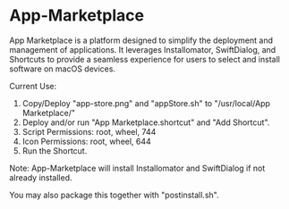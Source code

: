 # App-Marketplace

App Marketplace is a platform designed to simplify the deployment and management of applications. It leverages Installomator, SwiftDialog, and Shortcuts to provide a seamless experience for users to select and install software on macOS devices.

Current Use:
1. Copy/Deploy "app-store.png" and "appStore.sh" to "/usr/local/App Marketplace/"
2. Deploy and/or run "App Marketplace.shortcut" and "Add Shortcut".
3. Script Permissions: root, wheel, 744
4. Icon Permissions: root, wheel, 644
6. Run the Shortcut.

Note: App-Marketplace will install Installomator and SwiftDialog if not already installed.

You may also package this together with "postinstall.sh".
